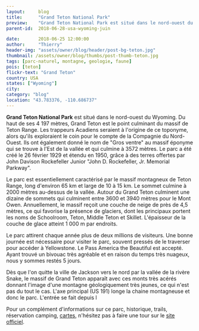 ```yaml
---
layout:     blog
title:      "Grand Teton National Park"
preview:    "Grand Teton National Park est situé dans le nord-ouest du Wyoming. Du haut de ses 4 197 mètres, Grand Teton est le point culminant du..."
parent-id:  2018-06-28-usa-wyoming-juin

date:       2018-06-25 12:00:00
author:     "Thierry"
header-img: "assets/owner/blog/header/post-bg-teton.jpg"
thumbnail: /assets/owner/blog/thumbs/post-thumb-teton.jpg
tags: [parc-naturel, montagne, geologie, faune]
pois: [teton]
flickr-text: "Grand Teton"
country: USA 
states: ["Wyoming"]
city: 
category: "blog"
location: "43.783376, -110.686737"
---
```


**Grand Teton National Park** est situé dans le nord-ouest du Wyoming. Du haut de ses 4 197 mètres, Grand Teton est le point culminant du massif de Teton Range. Les trappeurs Acadiens seraient à l'origine de ce toponyme, alors qu'ils exploraient le coin pour le compte de la Compagnie du Nord-Ouest. Ils ont également donné le nom de "Gros ventre" au massif éponyme qui se trouve à l'Est de la vallée et qui culmine à 3572 mètres. Le parc a été créé le 26 février 1929 et étendu en 1950, grâce à des terres offertes par John Davison Rockefeller Junior "John D. Rockefeller, Jr. Memorial Parkway".

Le parc est essentiellement caractérisé par le massif montagneux de Teton Range, long d'environ 65 km et large de 10 à 15 km. Le sommet culmine à 2000 mètres au-dessus de la vallée. Autour du Grand Teton culminent une dizaine de sommets qui culminent entre 3600 et 3940 mètres pour le Mont Owen. Annuellement, le massif reçoit une couche de neige de près de 4,5 mètres, ce qui favorise la présence de glaciers, dont les principaux portent les noms de Schoolroom, Teton, Middle Teton et Skillet. L'épaisseur de la couche de glace atteint 1 000 m par endroits.

Le parc attirent chaque année plus de deux millions de visiteurs. Une bonne journée est nécessaire pour visiter le parc, souvent pressés de le traverser pour accéder à Yellowstone. Le Pass America the Beautiful est accepté. Ayant trouvé un bivouac très agréable et en raison du temps très nuageux, nous y sommes restés 5 jours.

Dès que l'on quitte la ville de Jackson vers le nord par la vallée de la rivère Snake, le massif de Grand Teton apparaît avec ces monts très acérés donnant l'image d'une montagne géologiquement très jeunes, ce qui n'est pas du tout le cas. L'axe principal (US 191) longe la chaine montagneuse et donc le parc. L'entrée se fait depuis l






Pour un complément d'informations sur ce parc, historique, trails, réservation camping, [cartes](https://www.nps.gov/grte/planyourvisit/maps.htm), n'hésitez pas à faire une tour sur le [site officiel](http://www.www.nps.gov/grte/index.htm).
